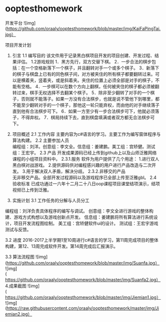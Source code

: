 # ooptesthomework
开发平台
![img](https://github.com/oraaly/ooptesthomework/blob/master/img/KaiFaPingTai.jpg）

项目开发计划
1. 引言
1.1 编写目的
该文件用于记录黑白棋项目开发的项目创建、开发过程、结果评估。
1.2游戏规则
  1．黑方先行，双方交替下棋。
  2．一步合法的棋步包括：在一个空格新落下一个棋子，并且翻转对手一个或多个棋子。
  3．新落下的棋子与棋盘上已有的同色棋子间，对方被夹住的所有棋子都要翻转过来。可以是横着夹，竖着夹，或是斜着夹。夹住的位置上必须全部是对手的棋子，不能有空格。
  4．一步棋可以在数个方向上翻棋，任何被夹住的棋子都必须被翻转过来，棋手无权选择不去翻某个棋子。
  5．除非至少翻转了对手的一个棋子，否则就不能落子。如果一方没有合法棋步，也就是说不管他下到哪里，都不能至少翻转对手的一个棋子，那他这一轮只能弃权，而由他的对手继续落子直到他有合法棋步可下。
  6．如果一方至少有一步合法棋步可下，他就必须落子，不得弃权。
  7．棋局持续下去，直到棋盘填满或者双方都无合法棋步可下。

2. 项目概述
2.1 工作内容
    主要内容为c#语言的学习。主要工作为编写窗体程序与算法构建。
2.2 主要参加人员      
    编程组：刘洋。创意组：李文全。信息组：姜建鹏。美工组：宫矫健。测试组：王宏宇。
2.3 产品
开发成果源码已经上传到github上以及山师泛雅网络课程的小组项目资料中。
2.3.1.服务
软件为用户提供了几个用途：
      1.进行双人黑白棋对战游戏。
      2.提供源码供对编程感兴趣的用户进行产品改造与二次开发。
      3.用于解决双人矛盾，解决分歧。
2.3.2.非移交的产品   
    无非移交产品。全部开发过程源码以及游戏程序已全部上传至泛雅gbl。
2.4 验收标准 
    已成功通过一六年十二月二十八日oop课程项目课堂结项演示，结项视频已上传到泛雅。
3. 实施计划
3.1 工作任务的分解与人员分工
    
编程组：刘洋负责具体程序的编写与调试。
创意组：李文全进行游戏的整体构建、游戏方式构想以及游戏创新点开发。
信息组：姜建鹏将所有算法进行系统设计，项目开发流程图绘制。
美工组：宫矫健软件ui的设计。
测试组：王宏宇游戏测试与反馈。


3.2 进度
    2016-2017上半学期1至10周进行c#语言的学习，第11周完成项目的整体构建，第12、13周完成软件开发。第14周完成后汇报演示。



3.3 算法流程图
![img](https://github.com/oraaly/ooptesthomework/blob/master/img/Suanfa.jpg）
![img](https://github.com/oraaly/ooptesthomework/blob/master/img/Suanfa2.jpg）
4.成果截图
![img](https://github.com/oraaly/ooptesthomework/blob/master/img/Jiemian1.jpg）
![img](https://raw.githubusercontent.com/oraaly/ooptesthomework/master/img/Jiemian2.jpg）

